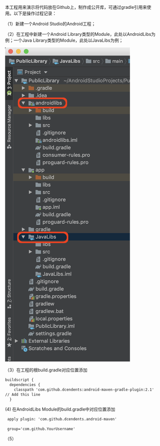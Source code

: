 本工程用来演示将代码放在Github上，制作成公开库，可通过gradle引用来使用。以下是操作过程记录：

（1）新建一个Android Studio的Android工程；

（2）在工程中新建一个Android Library类型的Module，此处以AndroidLibs为例；一个Java Library类型的Module，此处以JavaLibs为例；

![](resource/20191230193230.png)

（3）在工程的根build.gradle对应位置添加 

```
buildscript { 
  dependencies {
    classpath 'com.github.dcendents:android-maven-gradle-plugin:2.1' // Add this line
  }
```

(4) 在AndroidLibs Module的build.gradle中对应位置添加

```
 apply plugin: 'com.github.dcendents.android-maven'  

 group='com.github.YourUsername'
```

（5）